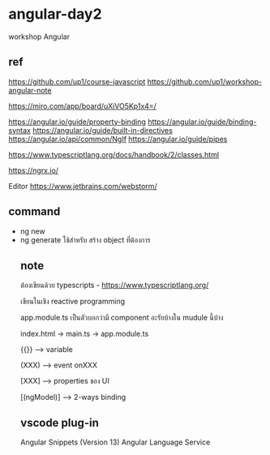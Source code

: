 # angular-day2
workshop Angular  


## ref
https://github.com/up1/course-javascript
https://github.com/up1/workshop-angular-note

https://miro.com/app/board/uXjVO5Kp1x4=/


https://angular.io/guide/property-binding
https://angular.io/guide/binding-syntax
https://angular.io/guide/built-in-directives
https://angular.io/api/common/NgIf
https://angular.io/guide/pipes


https://www.typescriptlang.org/docs/handbook/2/classes.html



https://ngrx.io/

Editor
https://www.jetbrains.com/webstorm/

## command
  - ng new <project-name>
  - ng generate <object> ใช้สำหรับ สร้าง object ที่ต้องการ




## note
ต้องเขียนด้วย typescripts
    - https://www.typescriptlang.org/

เขียนในเชิง reactive programming


app.module.ts 
    เป็นตัวบอกว่ามี component อะรัยบ้างใน mudule นี้บ้าง



index.html -> main.ts -> app.module.ts

{{}} --> variable

(XXX)  --> event onXXX

[XXX]  --> properties ของ UI 

[(ngModel)] --> 2-ways binding


## vscode plug-in
Angular Snippets (Version 13)
Angular Language Service
